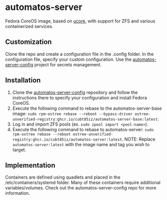 # automatos-server

Fedora CoreOS image, based on [ucore](https://github.com/ublue-os/ucore.git), with support for ZFS and various containerized services.

## Customization

Clone the repo and create a configuration file in the .config folder. In the configuration file, specify your custom configuration. Use the [automatos-server-config](https://github.com/cubt85iz/automatos-server-config.git) project for secrets management.

## Installation

1. Clone the [automatos-server-config](https://github.com/cubt85iz/automatos-server-config.git) repository and follow the instructions there to specify your configuration and install Fedora CoreOS.
1. Execute the following command to rebase to the automatos-server-base image: `sudo rpm-ostree rebase --reboot --bypass-driver ostree-unverified-registry:ghcr.io/cubt85iz/automatos-server-base:latest`.
1. Log in and import ZFS pools (ex. `sudo zpool import <pool-name>`).
1. Execute the following command to rebase to automatos-server: `sudo rpm-ostree rebase --reboot ostree-unverified-registry:ghcr.io/cubt85iz/automatos-server:latest`. NOTE: Replace `automatos-server:latest` with the image name and tag you wish to target.

## Implementation

Containers are defined using quadlets and placed in the /etc/containers/systemd folder. Many of these containers require additional variables/volumes. Check out the automatos-server-config repo for more information.
